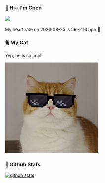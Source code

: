 ### 👋 Hi~ I'm Chen 

![](https://komarev.com/ghpvc/?username=z1cheng&style=flat)

My heart rate on 2023-08-25 is 59～113 bpm💖

### 🐈 My Cat
Yep, he is so cool!

<img src="/images/mycat.jpg" width="300px" />

### 🧐 Github Stats
[![github stats](https://github-readme-stats.vercel.app/api?username=z1cheng&show_icons=true&theme=default)](https://github.com/anuraghazra/github-readme-stats)

